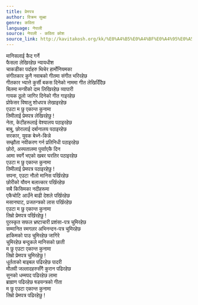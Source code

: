 ```yaml
---
title: प्रेमपत्र
author: विक्रम सुब्बा
genre: कविता
language: नेपाली
source: नेपाली - कविता कोश
source_link: http://kavitakosh.org/kk/%E0%A4%B5%E0%A4%BF%E0%A4%95%E0%A5%8D%E0%A4%B0%E0%A4%AE_%E0%A4%B8%E0%A5%81%E0%A4%AC%E0%A5%8D%E0%A4%AC%E0%A4%BE
---
```


मानिसलाई कैद गर्ने  
फैसला लेखिरहेछ न्यायधीश  
चाकडीका पर्दाहरु थिचेर हार्मोनियमका  
संगीतकार कुनै नवाबको गीतमा संगीत भरिरहेछ  
गीतकार भ्यात्ते कुर्सी बकस दिनेको नाममा गीत लेखिदिँदैछ  
बिलमा मन्त्रीको दाम लिखिरहेछ व्यापारी  
गायक ठूलो जागिर दिनेको गीत गाइरहेछ  
प्रोफेसर विषालु शोधपत्र लेखाइरहेछ  
एउटा म छु एकान्त कुनामा  
तिमीलाई प्रेमपत्र लेखिरहेछु !  
नेता, केटीहरूलाई वेश्यालय पठाइरहेछ  
बाबु, छोरालाई दर्बानालय पठाइरहेछ  
सरकार, युवक बेच्ने-किन्ने  
सम्झौता नवीकरण गर्न प्रतिनिधी पठाइरहेछ  
छोरो, अस्पतालमा पुर्यााएकै दिन  
आमा स्वर्गे भएको खबर घरतिर पठाइरहेछ  
एउटा म छु एकान्त कुनामा  
तिमीलाई प्रेमपत्र पठाइरहेछु !  
सपना, एउटा नौलो मानिस पर्खिरहेछ  
छोरीको यौवन बलात्कार पर्खिरहेछ  
सबै किसिमका नदीहरूमा  
एकैचोटि आउँने बाढी देशले पर्खिरहेछ  
मसानघाट, प्रजतन्त्रको लास पर्खिरहेछ  
एउटा म छु एकान्त कुनामा  
तिम्रो प्रेमपत्र पर्खिरहेछु !  
पुरस्कृत सफल भ्रष्टाचारी प्रशंसा-पत्र चुमिरहेछ  
सम्मानित स्मगलर अभिनन्दन-पत्र चुमिरहेछ  
हाकिमको पाउ चुमिरहेछ जागिरे  
चुमिरहेछ बन्दुकले मानिसको छाती  
म छु एउटा एकान्त कुनामा  
तिम्रो प्रेमपत्र चुमिरहेछु !  
धूर्तताको बाइबल पढिरहेछ पादरी  
मौलवी जल्लादहरुसँगै कुरान पढिरहेछ  
सुनको धम्मपद पढिरहेछ लामा  
ब्राह्मण पढिरहेछ षडयन्त्रको गीता  
म छु एउटा एकान्त कुनामा  
तिम्रो प्रेमपत्र पढिरहेछु !
